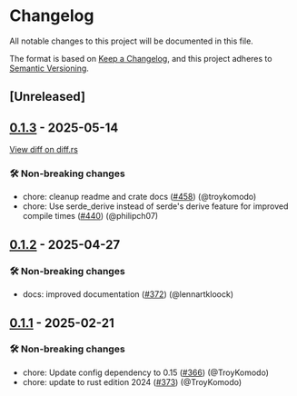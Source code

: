# Changelog

<!--
This file is automatically generated by our release process.
DO NOT edit it directly.
If you want to add a change log entry for this package,
please create a new file in /changes.d/<pr-number>.toml
Refer to the [README.md](/changes.d/README.md) for more information.
-->

All notable changes to this project will be documented in this file.

The format is based on [Keep a Changelog](https://keepachangelog.com/en/1.0.0/),
and this project adheres to [Semantic Versioning](https://semver.org/spec/v2.0.0.html).

## [Unreleased]

## [0.1.3](https://github.com/ScuffleCloud/scuffle/releases/tag/scuffle-settings-v0.1.3) - 2025-05-14

[View diff on diff.rs](https://diff.rs/scuffle-settings/0.1.2/scuffle-settings/0.1.3/Cargo.toml)

### 🛠️ Non-breaking changes

- chore: cleanup readme and crate docs ([#458](https://github.com/scufflecloud/scuffle/pull/458)) (@troykomodo)
- chore: Use serde_derive instead of serde's derive feature for improved compile times ([#440](https://github.com/scufflecloud/scuffle/pull/440)) (@philipch07)

## [0.1.2](https://github.com/ScuffleCloud/scuffle/releases/tag/scuffle-settings-v0.1.2) - 2025-04-27

### 🛠️ Non-breaking changes

- docs: improved documentation ([#372](https://github.com/scufflecloud/scuffle/pull/372)) (@lennartkloock)

## [0.1.1](https://github.com/ScuffleCloud/scuffle/releases/tag/scuffle-settings-v0.1.1) - 2025-02-21

### 🛠️ Non-breaking changes

- chore: Update config dependency to 0.15 ([#366](https://github.com/scufflecloud/scuffle/pull/366)) (@TroyKomodo)
- chore: update to rust edition 2024 ([#373](https://github.com/scufflecloud/scuffle/pull/373)) (@TroyKomodo)
